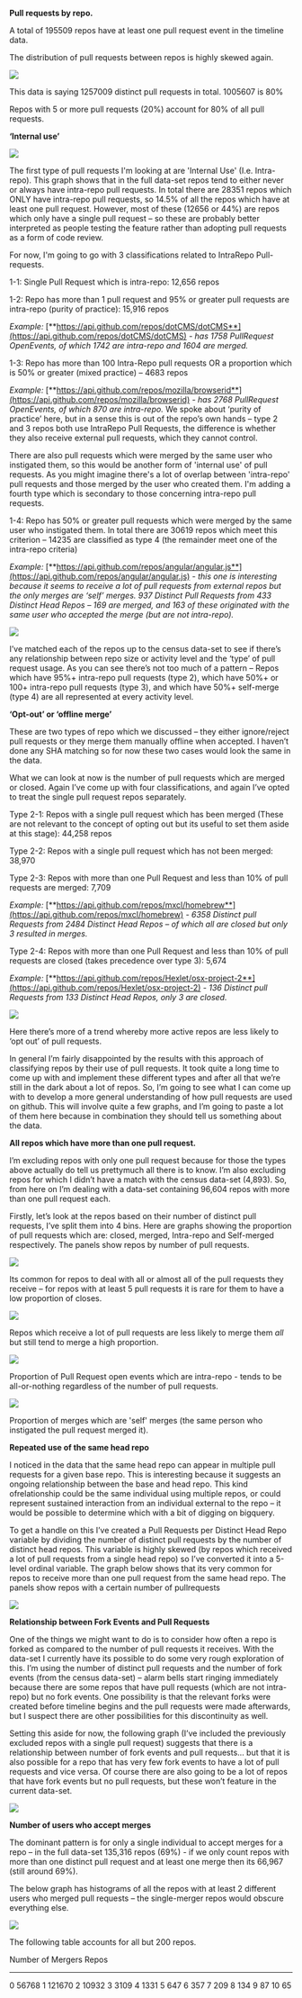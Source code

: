 **Pull requests by repo.**

A total of 195509 repos have at least one pull request event in the
timeline data.

The distribution of pull requests between repos is highly skewed again.

![](media/image1.png)

This data is saying 1257009 distinct pull requests in total. 1005607 is
80%

Repos with 5 or more pull requests (20%) account for 80% of all pull
requests.

**‘Internal use’**

![](media/image2.png)

The first type of pull requests I'm looking at are 'Internal Use' (I.e.
Intra-repo). This graph shows that in the full data-set repos tend to
either never or always have intra-repo pull requests. In total there are
28351 repos which ONLY have intra-repo pull requests, so 14.5% of all
the repos which have at least one pull request. However, most of these
(12656 or 44%) are repos which only have a single pull request – so
these are probably better interpreted as people testing the feature
rather than adopting pull requests as a form of code review.

For now, I'm going to go with 3 classifications related to IntraRepo
Pull-requests.

1-1: Single Pull Request which is intra-repo: 12,656 repos

1-2: Repo has more than 1 pull request and 95% or greater pull requests
are intra-repo (purity of practice): 15,916 repos

*Example:*
[**https://api.github.com/repos/dotCMS/dotCMS**](https://api.github.com/repos/dotCMS/dotCMS)
*- has 1758 PullRequest OpenEvents, of which 1742 are intra-repo and
1604 are merged.*

1-3: Repo has more than 100 Intra-Repo pull requests OR a proportion
which is 50% or greater (mixed practice) – 4683 repos

*Example:*
[**https://api.github.com/repos/mozilla/browserid**](https://api.github.com/repos/mozilla/browserid)
*- has 2768 PullRequest OpenEvents, of which 870 are intra-repo.* We
spoke about ‘purity of practice’ here, but in a sense this is out of the
repo’s own hands – type 2 and 3 repos both use IntraRepo Pull Requests,
the difference is whether they also receive external pull requests,
which they cannot control.

There are also pull requests which were merged by the same user who
instigated them, so this would be another form of 'internal use' of pull
requests. As you might imagine there's a lot of overlap between
'intra-repo' pull requests and those merged by the user who created
them. I'm adding a fourth type which is secondary to those concerning
intra-repo pull requests.

1-4: Repo has 50% or greater pull requests which were merged by the same
user who instigated them. In total there are 30619 repos which meet this
criterion – 14235 are classified as type 4 (the remainder meet one of
the intra-repo criteria)

*Example:*
[**https://api.github.com/repos/angular/angular.js**](https://api.github.com/repos/angular/angular.js)
*- this one is interesting because it seems to receive a lot of pull
requests from external repos but the only merges are ‘self’ merges. 937
Distinct Pull Requests from 433 Distinct Head Repos – 169 are merged,
and 163 of these originated with the same user who accepted the merge
(but are not intra-repo).*

![](media/image3.png)

I’ve matched each of the repos up to the census data-set to see if
there’s any relationship between repo size or activity level and the
‘type’ of pull request usage. As you can see there’s not too much of a
pattern – Repos which have 95%+ intra-repo pull requests (type 2), which
have 50%+ or 100+ intra-repo pull requests (type 3), and which have 50%+
self-merge (type 4) are all represented at every activity level.

**‘Opt-out’ or ‘offline merge’**

These are two types of repo which we discussed – they either
ignore/reject pull requests or they merge them manually offline when
accepted. I haven’t done any SHA matching so for now these two cases
would look the same in the data.

What we can look at now is the number of pull requests which are merged
or closed. Again I’ve come up with four classifications, and again I’ve
opted to treat the single pull request repos separately.

Type 2-1: Repos with a single pull request which has been merged (These
are not relevant to the concept of opting out but its useful to set them
aside at this stage): 44,258 repos

Type 2-2: Repos with a single pull request which has not been merged:
38,970

Type 2-3: Repos with more than one Pull Request and less than 10% of
pull requests are merged: 7,709

*Example:*
[**https://api.github.com/repos/mxcl/homebrew**](https://api.github.com/repos/mxcl/homebrew)
*- 6358 Distinct pull Requests from 2484 Distinct Head Repos – of which
all are closed but only 3 resulted in merges.*

Type 2-4: Repos with more than one Pull Request and less than 10% of
pull requests are closed (takes precedence over type 3): 5,674

*Example:*
[**https://api.github.com/repos/Hexlet/osx-project-2**](https://api.github.com/repos/Hexlet/osx-project-2)
*- 136 Distinct pull Requests from 133 Distinct Head Repos, only 3 are
closed.*

![](media/image4.png)

Here there’s more of a trend whereby more active repos are less likely
to ‘opt out’ of pull requests.

In general I’m fairly disappointed by the results with this approach of
classifying repos by their use of pull requests. It took quite a long
time to come up with and implement these different types and after all
that we’re still in the dark about a lot of repos. So, I’m going to see
what I can come up with to develop a more general understanding of how
pull requests are used on github. This will involve quite a few graphs,
and I’m going to paste a lot of them here because in combination they
should tell us something about the data.

**All repos which have more than one pull request.**

I’m excluding repos with only one pull request because for those the
types above actually do tell us prettymuch all there is to know. I’m
also excluding repos for which I didn’t have a match with the census
data-set (4,893). So, from here on I’m dealing with a data-set
containing 96,604 repos with more than one pull request each.

Firstly, let’s look at the repos based on their number of distinct pull
requests, I’ve split them into 4 bins. Here are graphs showing the
proportion of pull requests which are: closed, merged, Intra-repo and
Self-merged respectively. The panels show repos by number of pull
requests.

![](media/image5.png)

Its common for repos to deal with all or almost all of the pull requests
they receive – for repos with at least 5 pull requests it is rare for
them to have a low proportion of closes.

![](media/image6.png)

Repos which receive a lot of pull requests are less likely to merge them
*all* but still tend to merge a high proportion.

![](media/image7.png)

Proportion of Pull Request open events which are intra-repo - tends to
be all-or-nothing regardless of the number of pull requests.

![](media/image8.png)

Proportion of merges which are 'self' merges (the same person who
instigated the pull request merged it).

**Repeated use of the same head repo**

I noticed in the data that the same head repo can appear in multiple
pull requests for a given base repo. This is interesting because it
suggests an ongoing relationship between the base and head repo. This
kind ofrelationship could be the same individual using multiple repos,
or could represent sustained interaction from an individual external to
the repo – it would be possible to determine which with a bit of digging
on bigquery.

To get a handle on this I’ve created a Pull Requests per Distinct Head
Repo variable by dividing the number of distinct pull requests by the
number of distinct head repos. This variable is highly skewed (by repos
which received a lot of pull requests from a single head repo) so I’ve
converted it into a 5-level ordinal variable. The graph below shows that
its very common for repos to receive more than one pull request from the
same head repo. The panels show repos with a certain number of
pullrequests

![](media/image9.png)

**Relationship between Fork Events and Pull Requests**

One of the things we might want to do is to consider how often a repo is
forked as compared to the number of pull requests it receives. With the
data-set I currently have its possible to do some very rough exploration
of this. I’m using the number of distinct pull requests and the number
of fork events (from the census data-set) – alarm bells start ringing
immediately because there are some repos that have pull requests (which
are not intra-repo) but no fork events. One possibility is that the
relevant forks were created before timeline begins and the pull requests
were made afterwards, but I suspect there are other possibilities for
this discontinuity as well.

Setting this aside for now, the following graph (I’ve included the
previously excluded repos with a single pull request) suggests that
there is a relationship between number of fork events and pull requests…
but that it is also possible for a repo that has very few fork events to
have a lot of pull requests and vice versa. Of course there are also
going to be a lot of repos that have fork events but no pull requests,
but these won’t feature in the current data-set.

![](media/image10.png)

**Number of users who accept merges**

The dominant pattern is for only a single individual to accept merges
for a repo – in the full data-set 135,316 repos (69%) - if we only count
repos with more than one distinct pull request and at least one merge
then its 66,967 (still around 69%).

The below graph has histograms of all the repos with at least 2
different users who merged pull requests – the single-merger repos would
obscure everything else.

![](media/image11.png)

The following table accounts for all but 200 repos.

  Number of Mergers   Repos
  ------------------- --------
  0                   56768
  1                   121670
  2                   10932
  3                   3109
  4                   1331
  5                   647
  6                   357
  7                   209
  8                   134
  9                   87
  10                  65


